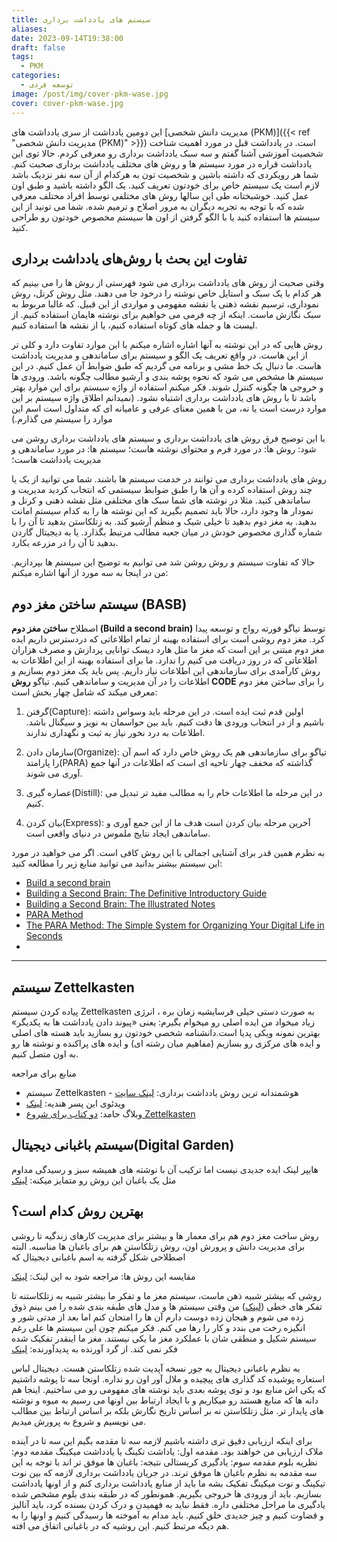 ```yaml
---
title: سیستم های یادداشت برداری
aliases: 
date: 2023-09-14T19:38:00
draft: false
tags:
  - PKM
categories:
  - توسعه فردی
image: /post/img/cover-pkm-wase.jpg
cover: cover-pkm-wase.jpg
---
```




این دومین یادداشت از سری یادداشت های [مدیریت دانش شخصی (PKM)]({{< ref "مدیریت دانش شخصی (PKM)" >}}) است. در یادداشت قبل در مورد اهمیت شناخت شخصیت آموزشی آشنا گفتم و سه سبک یادداشت برداری رو معرفی کردم. حالا توی این یادداشت قراره در مورد سیستم ها و روش های مختلف یادداشت برداری صحبت کنم. شما هر رویکردی که داشته باشین و شخصیت تون به هرکدام از آن سه نفر نزدیک باشد لازم است یک سیستم خاص برای خودتون تعریف کنید. یک الگو داشته باشید و طبق اون عمل کنید. خوشبختانه طی این سالها روش های مختلفی توسط افراد مختلف معرفی شده که با توجه به تجربه دیگران به مرور اصلاح و ترمیم شده. شما می تونید از این سیستم ها استفاده کنید یا با الگو گرفتن از اون ها سیستم مخصوص خودتون رو طراحی کنید.


## تفاوت این بحث با روش‌های یادداشت برداری
وقتی صحبت از روش های یادداشت برداری می شود فهرستی از روش ها را می بینیم که هر کدام با یک سبک و استایل خاص نوشته را درخود جا می دهند. مثل روش کرنل، روش نموداری، ترسیم نقشه ذهنی یا نقشه مفهومی و مواردی از این قبیل. که غالبا مربوط به سبک نگارش ماست. اینکه از چه فرمی می خواهیم برای نوشته هایمان استفاده کنیم. از لیست ها و جمله های کوتاه استفاده کنیم، یا از نقشه ها استفاده کنیم. 

روش هایی که در این نوشته به آنها اشاره اشاره میکنم با این موارد تفاوت دارد و کلی تر از این هاست. در واقع تعریف یک الگو و سیستم برای ساماندهی و مدیریت یادداشت هاست. ما دنبال یک خط مشی و برنامه می گردیم که طبق ضوابط آن عمل کنیم. در این سیستم ها مشخص می شود که نحوه پوشه بندی و آرشیو مطالب چگونه باشد. ورودی ها و خروجی ها چگونه کنترل شوند. 
فکر میکنم استفاده از واژه سیستم برای این موارد بهتر باشد تا با روش های یادداشت برداری اشتباه نشود. (نمیدانم اطلاق واژه سیستم بر این موارد درست است یا نه، من با همین معنای عرفی و عامیانه ای که متداول است اسم این موارد را سیستم می گذارم.)

با این توضیح فرق روش های یادداشت برداری و سیستم های یادداشت برداری روشن می شود:
روش ها: در مورد فرم و محتوای نوشته هاست؛
سیستم ها: در مورد ساماندهی و مدیریت یادداشت هاست؛

روش های یادداشت برداری می توانند در خدمت سیستم ها باشند. شما می توانید از یک یا چند روش استفاده کرده و آن ها را طبق ضوابط سیستمی که انتخاب کردید مدیریت و ساماندهی کنید. مثلا در نوشته های شما سبک های مختلفی مثل نقشه ذهنی و کرنل و نمودار ها وجود دارد، حالا باید تصمیم بگیرید که این نوشته ها را به کدام سیستم امانت بدهید. به مغز دوم بدهید تا خیلی شیک و منظم آرشیو کند. به زتلکاستن بدهید تا آن را با شماره گذاری مخصوص خودش در میان جعبه مطالب مرتبط بگذارد. یا به دیجیتال گاردن بدهید تا آن را در مزرعه بکارد.


حالا که تفاوت سیستم و روش روشن شد می توانیم به توضیح این سیستم ها بپردازیم. من در اینجا به سه مورد از آنها اشاره میکنم:

## سیستم ساختن مغز دوم (BASB)
اصطلاح **ساختن مغز دوم (Build a second brain)** توسط تیاگو فورته رواج و توسعه پیدا کرد. مغز دوم روشی است برای استفاده بهینه از تمام اطلاعاتی که دردسترس داریم
ایده مغز دوم مبتنی بر این است که مغز ما مثل هارد دیسک توانایی پردازش و مصرف هزاران اطلاعاتی که در روز دریافت می کنیم را ندارد. ما برای استفاده بهینه از این اطلاعات به روش کارآمدی برای سازماندهی این اطلاعات نیاز داریم. پس باید یک مغز دوم بسازیم و اطلاعات را در آن مدیریت و ساماندهی کنیم.
تیاگو **روش CODE** را برای ساختن مغز دوم معرفی میکند که شامل چهار بخش است:
1. گرفتن(Capture): اولین قدم ثبت ایده است. در این مرحله باید وسواس داشته باشیم و از در انتخاب ورودی ها دقت کنیم. باید بین حواسمان به نویز و سیگنال باشد. اطلاعات به درد نخور نیاز به ثبت و نگهداری ندارند.
   
2. سازمان دادن(Organize): تیاگو برای سازماندهی هم یک روش خاص دارد که اسم آن را پارامتد(PARA) گذاشته که مخفف چهار ناحیه ای است که اطلاعات در آنها جمع آوری می شوند.

3. عصاره گیری(Distill): در این مرحله ما اطلاعات خام را به مطالب مفید تر تبدیل می کنیم.
   
4. بیان کردن(Express): آخرین مرحله بیان کردن است هدف ما از این جمع آوری و ساماندهی ایجاد نتایج ملموس در دنیای واقعی است.

به نظرم همین قدر برای آشنایی اجمالی با این روش کافی است. اگر می خواهید در مورد این سیستم بیشتر بدانید می توانید منابع زیر را مطالعه کنید:
- [Build a second brain](https://workflowy.com/systems/build-a-second-brain)
- [Building a Second Brain: The Definitive Introductory Guide](https://fortelabs.com/blog/basboverview/)
- [Building a Second Brain: The Illustrated Notes](https://maggieappleton.com/basb)
- [PARA Method](https://workflowy.com/systems/para-method)
- [The PARA Method: The Simple System for Organizing Your Digital Life in Seconds](https://fortelabs.com/blog/para/)
-

---
## سیستم Zettelkasten
پیاده کردن سیستم Zettelkasten به صورت دستی خیلی فرسایشیه زمان بره ، انرژی زیاد میخواد من ایده اصلی رو میخوام بگیرم: یعنی «پیوند دادن یادداشت ها به یکدیگر»
بهترین نمونه ویکی پدیا است.دانشنامه شخصی خودتون رو بسازید
باید هسته های اصلی و ایده های مرکزی رو بسازیم (مفاهیم میان رشته ای) و ایده های پراکنده و نوشته ها رو به اون متصل کنیم.

منابع برای مراجعه
- سیستم Zettelkasten - هوشمندانه ترین روش یادداشت برداری: [لینک سایت](https://squeezegrowth.com/fa/zettelkasten-system/)
- ویدئوی این پسر هندیه: [لینک](https://www.youtube.com/watch?v=TcQMrGayZ38)
- وبلاگ حامد: [دو کتاب برای شروع Zettelkasten](https://hamed.blog/zettlekasten/)

## سیستم باغبانی دیجیتال(Digital Garden) 
هایپر لینک ایده جدیدی نیست اما ترکیب آن با نوشته های همیشه سبز و رسیدگی مداوم مثل یک باغبان این روش رو متمایز میکنه: [لینک](https://salman.io/notes/digital-gardens/)


## بهترین روش کدام است؟ 
روش ساخت مغز دوم هم برای معمار ها و بیشتر برای مدیریت کارهای زندگیه تا روشی برای مدیریت دانش و پرورش اون، روش زتلکاستن هم برای باغبان ها مناسبه. البته اصطلاحی شکل گرفته به اسم باغبانی دیجیتال که 

مقایسه این روش ها: مراجعه شود به این لینک: [لینک](https://zettelkasten.de/posts/building-a-second-brain-and-zettelkasten/)

روشی که بیشتر شبیه ذهن ماست، سیستم مغز ما و تفکر ما بیشتر شبیه به زتلکاستنه تا تفکر های خطی ([لینک](https://www-mentalnodes-com.translate.goog/threaded-thinking-instead-of-linear-thinking?_x_tr_sl=en&_x_tr_tl=fa&_x_tr_hl=fa&_x_tr_pto=wapp)) من وقتی سیستم ها و مدل های طبقه بندی شده را می بینم ذوق زده می شوم و هیجان زده دوست دارم آن ها را امتحان کنم اما بعد از مدتی شور و انگیزه رخت می بندد و کار را رها می کنم. فکر میکنم چون این سیستم ها علی رغم سیستم شکیل و منطقی شان با عملکرد مغز ما یکی نیستند. مغز ما اینقدر تفکیک شده فکر نمی کند. 
از گرد آورنده به پدیدآورنده: [لینک](https://www.mentalnodes.com/from-collector-to-creator)


به نظرم باغبانی دیجیتال یه جور نسخه آپدیت شده زتلکاستن هست. دیجیتال لباس استعاره پوشیده کد گذاری های پیچیده و ملال آور اون رو نداره. اونجا سه تا پوشه داشتیم که یکی اش منابع بود و توی پوشه بعدی باید نوشته های مفهومی رو می ساختیم. اینجا هم دانه ها که منابع هستند رو میکاریم و با ایجاد ارتباط بین اونها می رسیم به میوه و نوشته های پایدار تر. مثل زتلکاستن نه بر اساس تاریخ نگارش بلکه بر اساس ارتباط بین مطالب می نویسیم و شروع به پرورش میدیم.



برای اینکه ارزیابی دقیق تری داشته باشیم لازمه سه تا مقدمه بگیم این سه تا در آینده ملاک ارزیابی من خواهند بود.
مقدمه اول: یاداشت تکینگ یا یادداشت میکینگ
مقدمه دوم: نظریه بلوم
مقدمه سوم: یادگیری کریستالی
نتیجه: باغبان ها موفق تر اند
با توجه به این سه مقدمه به نظرم باغبان ها موفق ترند. در جریان یادداشت برداری لازمه که بین نوت تیکینگ و نوت میکینگ تفکیک بشه ما باید از منابع یادداشت برداری کنم و از اونها یادداشت بسازیم. باید از ورودی ها خروجی بگیریم. همونطور که در طبقه بندی بلوم مشخص شده یادگیری ما مراحل مختلفی داره. فقط نباید به فهمیدن و درک کردن بسنده کرد، باید آنالیز و قضاوت کنیم و چیز جدیدی خلق کنیم. باید مدام به آموخته ها رسیدگی کنیم و اونها را به هم دیگه مرتبط کنیم. این روشیه که در باغبانی اتفاق می افته.





